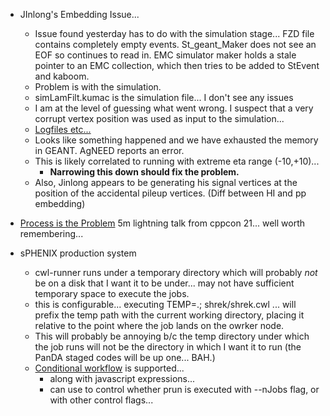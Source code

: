 - JInlong's Embedding Issue...
	- Issue found yesterday has to do with the simulation stage... FZD file contains completely empty events.  St_geant_Maker does not see an EOF so continues to read in.  EMC simulator maker holds a stale pointer to an EMC collection, which then tries to be added to StEvent and kaboom.
	- Problem is with the simulation. 
	- simLamFilt.kumac is the simulation file...  I don't see any issues
	- I am at the level of guessing what went wrong.  I suspect that a very corrupt vertex position was used as input to the simulation...
	- [Logfiles etc...](https://chat.sdcc.bnl.gov/star/pl/q1hupr4k17re78t3sy61641rke)
	- Looks like something happened and we have exhausted the memory in GEANT.  AgNEED reports an error.  
	- This is likely correlated to running with extreme eta range (-10,+10)... 
		- **Narrowing this down should fix the problem.**
	- Also, Jinlong appears to be generating his signal vertices at the position of the accidental pileup vertices.  (Diff between HI and pp embedding)

- [Process is the Problem](https://www.youtube.com/watch?v=UsatcY5CvAQ) 5m lightning talk from cppcon 21... well worth remembering...

- sPHENIX production system
	- cwl-runner runs under a temporary directory which will probably *not* be on a disk that I want it to be under... may not have sufficient temporary space to execute the jobs.
	- this is configurable... executing TEMP=.; shrek/shrek.cwl ... will prefix the temp path with the current working directory, placing it relative to the point where the job lands on the owrker node.
	- This will probably be annoying b/c the temp directory under which the job runs will not be the directory in which I want it to run (the PanDA staged codes will be up one...  BAH.)
	- [Conditional workflow](https://panda-wms.readthedocs.io/en/latest/client/pchain.html#conditional-workflow) is supported... 
		- along with javascript expressions... 
		- can use to control whether prun is executed with --nJobs flag, or with other control flags...